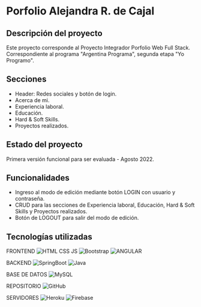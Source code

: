 # Porfolio Alejandra R. de Cajal
[logo]: https://user-images.githubusercontent.com/95290077/182883684-90d38cd3-d27b-4a91-a9b7-adf208279dba.png "Logo Title Text 2"


## Descripción del proyecto

Este proyecto corresponde al Proyecto Integrador Porfolio Web Full Stack.
Correspondiente al programa "Argentina Programa", segunda etapa "Yo Programo".

## Secciones

* Header: Redes sociales y botón de login.
* Acerca de mi.
* Experiencia laboral.
* Educación.
* Hard & Soft Skills.
* Proyectos realizados.

## Estado del proyecto
Primera versión funcional para ser evaluada - Agosto 2022.

## Funcionalidades

* Ingreso al modo de edición mediante botón LOGIN con usuario y contraseña.
* CRUD para las secciones de Experiencia laboral, Educación, Hard & Soft Skills y Proyectos realizados.
* Botón de LOGOUT para salir del modo de edición.

## Tecnologías utilizadas

FRONTEND
![HTML CSS JS](https://www.nicepng.com/png/detail/34-345908_html-css-icon-png.png)
![Bootstrap](https://getbootstrap.com/docs/5.2/assets/brand/bootstrap-logo-shadow.png)
![ANGULAR](https://upload.wikimedia.org/wikipedia/commons/thumb/c/cf/Angular_full_color_logo.svg/2048px-Angular_full_color_logo.svg.png)

BACKEND
![SpringBoot](https://res.cloudinary.com/startup-grind/image/upload/c_fill,dpr_2.0,f_auto,g_center,h_1080,q_100,w_1080/v1/gcs/platform-data-dsc/events/spring-boot-1_5zDxm9B.jpg)
![Java](https://www.zma.la/wp-content/uploads/2016/10/java-icon.png)

BASE DE DATOS
![MySQL](https://www.svgrepo.com/show/303251/mysql-logo.svg)

REPOSITORIO
![GitHub](https://cdn-icons-png.flaticon.com/512/25/25231.png)

SERVIDORES
![Heroku](https://seekvectorlogo.net/wp-content/uploads/2018/12/heroku-vector-logo.png)
![Firebase](https://firebase.google.com/static/images/brand-guidelines/logo-standard.png?hl=es-419)

